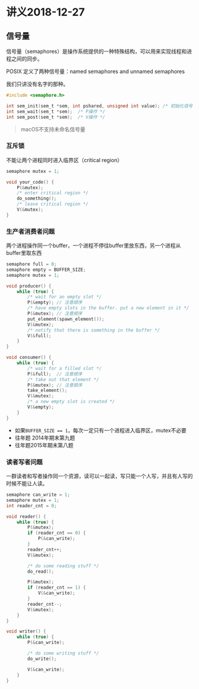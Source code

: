 # 讲义2018-12-27

## 信号量

信号量（semaphores）是操作系统提供的一种特殊结构，可以用来实现线程和进程之间的同步。

POSIX 定义了两种信号量：named semaphores and unnamed semaphores

我们只讲没有名字的那种。

```c
#include <semaphore.h>

int sem_init(sem_t *sem, int pshared, unsigned int value); /* 初始化信号量 */
int sem_wait(sem_t *sem);  /* P操作 */
int sem_post(sem_t *sem);  /* V操作 */
```

>macOS不支持未命名信号量

### 互斥锁

不能让两个进程同时进入临界区（critical region）

```c
semaphore mutex = 1;

void your_code() {
    P(&mutex);
    /* enter critical region */
    do_something();
    /* leave critical region */
    V(&mutex);
}
```

### 生产者消费者问题

两个进程操作同一个buffer，一个进程不停往buffer里放东西，另一个进程从buffer里取东西

```c
semaphore full = 0;
semaphore empty = BUFFER_SIZE;
semaphore mutex = 1;

void producer() {
    while (true) {
        /* wait for an empty slot */
        P(&empty); // 注意顺序
        /* have empty slots in the buffer. put a new element in it */
        P(&mutex); // 注意顺序
        put_element(spawn_element());
        V(&mutex);
        /* notify that there is something in the buffer */
        V(&full);
    }
}

void consumer() {
    while (true) {
        /* wait for a filled slot */
        P(&full);  // 注意顺序
        /* take out that element */
        P(&mutex); // 注意顺序
        take_element();
        V(&mutex);
        /* a new empty slot is created */
        V(&empty);
    }
}
```

* 如果`BUFFER_SIZE == 1`，每次一定只有一个进程进入临界区，mutex不必要
* 往年题 2014年期末第九题
* 往年题2015年期末第八题

### 读者写者问题

一群读者和写者操作同一个资源，读可以一起读，写只能一个人写，并且有人写的时候不能让人读。

```c
semaphore can_write = 1;
semaphore mutex = 1;
int reader_cnt = 0;

void reader() {
    while (true) {
    	P(&mutex);
    	if (reader_cnt == 0) {
    	    P(&can_write);
    	}
    	reader_cnt++;
    	V(&mutex);

    	/* do some reading stuff */
    	do_read();

    	P(&mutex);
    	if (reader_cnt == 1) {
    	    V(&can_write);
    	}
    	reader_cnt--;
    	V(&mutex);
    }
}

void writer() {
    while (true) {
    	P(&can_write);

    	/* do some writing stuff */
    	do_write();

    	V(&can_write);
    }
}
```
